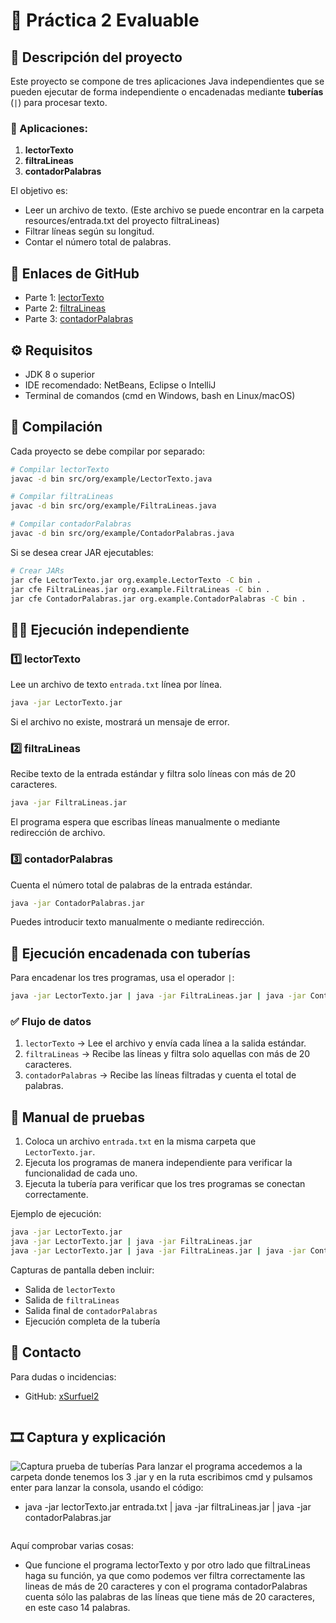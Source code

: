 # 📝 Práctica 2 Evaluable

## 📂 Descripción del proyecto
Este proyecto se compone de tres aplicaciones Java independientes que se pueden ejecutar de forma independiente o encadenadas mediante **tuberías** (`|`) para procesar texto.

### 🔹 Aplicaciones:
1. **lectorTexto**
2. **filtraLineas**
3. **contadorPalabras**

El objetivo es:
- Leer un archivo de texto. (Este archivo se puede encontrar en la carpeta resources/entrada.txt del proyecto filtraLineas)
- Filtrar líneas según su longitud.
- Contar el número total de palabras.

## 📁 Enlaces de GitHub
- Parte 1: [lectorTexto](https://github.com/xSurfuel2/LectorTexto.git)
- Parte 2: [filtraLineas](https://github.com/xSurfuel2/filtraLineas.git)
- Parte 3: [contadorPalabras](https://github.com/xSurfuel2/contadorPalabras.git)

## ⚙️ Requisitos
- JDK 8 o superior
- IDE recomendado: NetBeans, Eclipse o IntelliJ
- Terminal de comandos (cmd en Windows, bash en Linux/macOS)

## 🚀 Compilación
Cada proyecto se debe compilar por separado:
```bash
# Compilar lectorTexto
javac -d bin src/org/example/LectorTexto.java

# Compilar filtraLineas
javac -d bin src/org/example/FiltraLineas.java

# Compilar contadorPalabras
javac -d bin src/org/example/ContadorPalabras.java
```
Si se desea crear JAR ejecutables:
```bash
# Crear JARs
jar cfe LectorTexto.jar org.example.LectorTexto -C bin .
jar cfe FiltraLineas.jar org.example.FiltraLineas -C bin .
jar cfe ContadorPalabras.jar org.example.ContadorPalabras -C bin .
```

## 🏃‍♂️ Ejecución independiente
### 1️⃣ lectorTexto
Lee un archivo de texto `entrada.txt` línea por línea.
```bash
java -jar LectorTexto.jar
```
Si el archivo no existe, mostrará un mensaje de error.

### 2️⃣ filtraLineas
Recibe texto de la entrada estándar y filtra solo líneas con más de 20 caracteres.
```bash
java -jar FiltraLineas.jar
```
El programa espera que escribas líneas manualmente o mediante redirección de archivo.

### 3️⃣ contadorPalabras
Cuenta el número total de palabras de la entrada estándar.
```bash
java -jar ContadorPalabras.jar
```
Puedes introducir texto manualmente o mediante redirección.

## 🔗 Ejecución encadenada con tuberías
Para encadenar los tres programas, usa el operador `|`:
```bash
java -jar LectorTexto.jar | java -jar FiltraLineas.jar | java -jar ContadorPalabras.jar
```
### ✅ Flujo de datos
1. `lectorTexto` → Lee el archivo y envía cada línea a la salida estándar.
2. `filtraLineas` → Recibe las líneas y filtra solo aquellas con más de 20 caracteres.
3. `contadorPalabras` → Recibe las líneas filtradas y cuenta el total de palabras.

## 📄 Manual de pruebas
1. Coloca un archivo `entrada.txt` en la misma carpeta que `LectorTexto.jar`.
2. Ejecuta los programas de manera independiente para verificar la funcionalidad de cada uno.
3. Ejecuta la tubería para verificar que los tres programas se conectan correctamente.

Ejemplo de ejecución:
```bash
java -jar LectorTexto.jar
java -jar LectorTexto.jar | java -jar FiltraLineas.jar
java -jar LectorTexto.jar | java -jar FiltraLineas.jar | java -jar ContadorPalabras.jar
```
Capturas de pantalla deben incluir:
- Salida de `lectorTexto`
- Salida de `filtraLineas`
- Salida final de `contadorPalabras`
- Ejecución completa de la tubería

## 📌 Contacto
Para dudas o incidencias:
- GitHub: [xSurfuel2](https://github.com/xSurfuel2)

  ```
## 🎞 Captura y explicación
![Captura prueba de tuberías](PruebaPipes.png)
Para lanzar el programa accedemos a la carpeta donde tenemos los 3 .jar y en la ruta escribimos cmd y pulsamos enter para lanzar la consola, usando el código:
- java -jar lectorTexto.jar entrada.txt | java -jar filtraLineas.jar | java -jar contadorPalabras.jar
 ```
 ```
Aquí comprobar varias cosas: 
- Que funcione el programa lectorTexto y por otro lado que filtraLineas haga su función, ya que como podemos ver filtra correctamente las lineas de más de 20 caracteres y con el programa contadorPalabras cuenta sólo las palabras de las líneas que tiene más de 20 caracteres, en este caso 14 palabras. 
  ```
